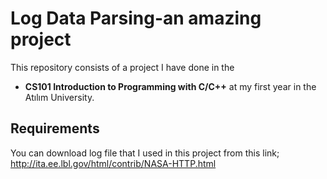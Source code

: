 # Log Data Parsing-an amazing project
This repository consists of a project I have done in the 
* **CS101 Introduction to Programming with C/C++** 
at my first year in the Atılım University.

## Requirements                                  
You can download log file that I used in this project from this link;                                                     
http://ita.ee.lbl.gov/html/contrib/NASA-HTTP.html                                                                         

